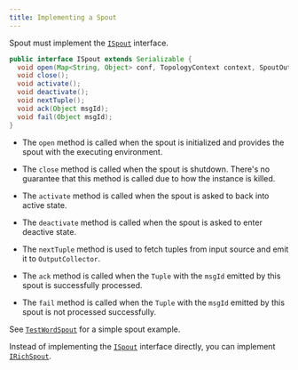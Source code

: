 ```yaml
---
title: Implementing a Spout
---
```


Spout must implement the [`ISpout`](https://github.com/twitter/heron/blob/master/heron/api/src/java/com/twitter/heron/api/spout/ISpout.java) interface.

```java
public interface ISpout extends Serializable {
  void open(Map<String, Object> conf, TopologyContext context, SpoutOutputCollector collector);
  void close();
  void activate();
  void deactivate();
  void nextTuple();
  void ack(Object msgId);
  void fail(Object msgId);
}
```

* The `open` method is called when the spout is initialized and provides the spout with the executing environment.

* The `close` method is called when the spout is shutdown. There's no guarantee that this method is called due to how the instance is killed.

* The `activate` method is called when the spout is asked to back into active state.

* The `deactivate` method is called when the spout is asked to enter deactive state.

* The `nextTuple` method is used to fetch tuples from input source and emit it to `OutputCollector`.

* The `ack` method is called when the `Tuple` with the `msgId` emitted by this spout is successfully processed.

* The `fail` method is called when the `Tuple` with the `msgId` emitted by this spout is not processed successfully.

See  [`TestWordSpout`](https://github.com/twitter/heron/blob/master/heron/examples/src/java/com/twitter/heron/examples/TestWordSpout.java) for a simple spout example.

Instead of implementing the [`ISpout`](https://github.com/twitter/heron/blob/master/heron/api/src/java/com/twitter/heron/api/spout/ISpout.java) interface directly, you can implement [`IRichSpout`](https://github.com/twitter/heron/blob/master/heron/api/src/java/com/twitter/heron/api/spout/IRichSpout.java).
